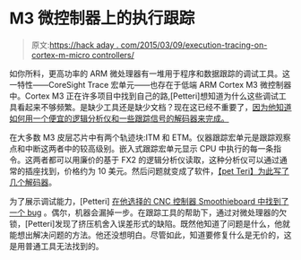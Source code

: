 # M3 微控制器上的执行跟踪

> 原文:[https://hack aday . com/2015/03/09/execution-tracing-on-cortex-m-micro controllers/](https://hackaday.com/2015/03/09/execution-tracing-on-cortex-m-microcontrollers/)

如你所料，更高功率的 ARM 微处理器有一堆用于程序和数据跟踪的调试工具。这一特性——CoreSight Trace 宏单元——也存在于低端 ARM Cortex M3 微控制器中。Cortex M3 正在许多项目中找到自己的路,[Petteri]想知道为什么这些调试工具看起来不够频繁。是缺少工具还是缺少文档？现在这已经不重要了，[因为他知道如何用一个便宜的逻辑分析仪和一些跟踪信号的解码器来完成。](http://essentialscrap.com/tips/arm_trace/)

在大多数 M3 皮层芯片中有两个轨迹块:ITM 和 ETM。仪器跟踪宏单元是跟踪观察点和中断这两者中的较高级别。嵌入式跟踪宏单元显示 CPU 中执行的每一条指令。这两者都可以用廉价的基于 FX2 的逻辑分析仪读取，这种分析仪可以通过通常的插座找到，价格约为 10 美元。然后问题就变成了软件，[【pet Teri】为此写了几个解码器](http://www.sigrok.org/blog/new-protocol-decoders-arm-tpiu-itm-etmv3)。

为了展示调试能力，[Petteri] [在他选择的 CNC 控制器 Smoothieboard 中找到了一个 bug](http://essentialscrap.com/tips/arm_trace/smoothie.html) 。偶尔，机器会漏掉一步。在跟踪工具的帮助下，通过对微处理器的欠锁，[Petteri]发现了挤压机舍入误差形式的缺陷。既然他知道了问题是什么，他就能想出解决问题的方法。他还没想明白。尽管如此，知道要修复什么是无价的，这是用普通工具无法找到的。